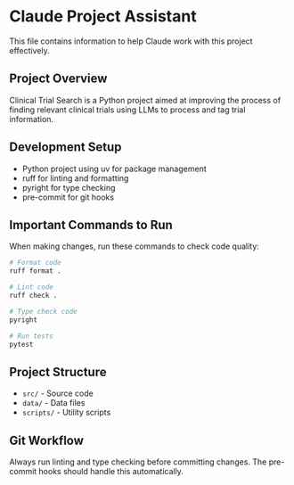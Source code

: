 # Claude Project Assistant

This file contains information to help Claude work with this project effectively.

## Project Overview

Clinical Trial Search is a Python project aimed at improving the process of finding relevant clinical trials using LLMs to process and tag trial information.

## Development Setup

- Python project using uv for package management
- ruff for linting and formatting
- pyright for type checking
- pre-commit for git hooks

## Important Commands to Run

When making changes, run these commands to check code quality:

```bash
# Format code
ruff format .

# Lint code
ruff check .

# Type check code
pyright

# Run tests
pytest
```

## Project Structure

- `src/` - Source code
- `data/` - Data files
- `scripts/` - Utility scripts

## Git Workflow

Always run linting and type checking before committing changes. The pre-commit hooks should handle this automatically.